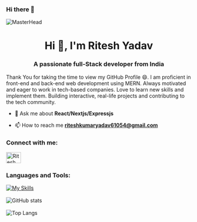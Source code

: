 ### Hi there 👋
![MasterHead](https://camo.githubusercontent.com/b4b9424b0f460f15a9cc8d1ff8a4b867e44a893723c34ee694eb221ae14daa5c/68747470733a2f2f7777772e7072616d756b686469676974616c2e636f6d2f77702d636f6e74656e742f75706c6f6164732f323031382f30372f4e65772d504e432d416e696d617465642d42616e6e6572732e676966)

<h1 align="center">Hi 👋, I'm Ritesh Yadav</h1>
<h3 align="center">A passionate full-Stack developer from India</h3>
<p>Thank You for taking the time to view my GitHub Profile 😄. I am proficient in front-end and back-end web development using MERN. Always motivated and eager to work in tech-based companies. Love to learn new skills and implement them. Building interactive, real-life projects and contributing to the tech community.

- 💬 Ask me about **React/Nextjs/Expressjs**

- 📫 How to reach me **riteshkumaryadav61054@gmail.com**

<h3 align="left">Connect with me:</h3>
<p align="left">
<a href="https://www.linkedin.com/in/ritesh-yadav-3628b3209/" target="blank"><img align="center" src="https://raw.githubusercontent.com/rahuldkjain/github-profile-readme-generator/master/src/images/icons/Social/linked-in-alt.svg" alt="Ritesh" height="30" width="40" /></a>
</p>



<h3 align="left">Languages and Tools:</h3>

[![My Skills](https://skills.thijs.gg/icons?i=html,css,scss,tailwind,bootstrap,figma,photoshop,javascript,typescript,react,next,mongodb,express&theme=light)](https://skills.thijs.gg) 
<br><br>
![GitHub stats](https://github-readme-stats.vercel.app/api?username=mozanyazar&show_icons=true&theme=tokyonight) <br><br>
![Top Langs](https://github-readme-stats.vercel.app/api/top-langs/?username=mozanyazar&theme=tokyonight)

